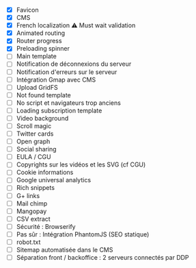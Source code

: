 - [X] Favicon
- [X] CMS
- [X] French localization :warning: Must wait validation
- [X] Animated routing
- [X] Router progress
- [X] Preloading spinner
- [ ] Main template
- [ ] Notification de déconnexions du serveur
- [ ] Notification d'erreurs sur le serveur
- [ ] Intégration Gmap avec CMS
- [ ] Upload GridFS
- [ ] Not found template
- [ ] No script et navigateurs trop anciens
- [ ] Loading subscription template
- [ ] Video background
- [ ] Scroll magic
- [ ] Twitter cards
- [ ] Open graph
- [ ] Social sharing
- [ ] EULA / CGU
- [ ] Copyrights sur les vidéos et les SVG (cf CGU)
- [ ] Cookie informations
- [ ] Google universal analytics
- [ ] Rich snippets
- [ ] G+ links
- [ ] Mail chimp
- [ ] Mangopay
- [ ] CSV extract
- [ ] Sécurité : Browserify
- [ ] Pas sûr : Intégration PhantomJS (SEO statique)
- [ ] robot.txt
- [ ] Sitemap automatisée dans le CMS
- [ ] Séparation front / backoffice : 2 serveurs connectés par DDP
